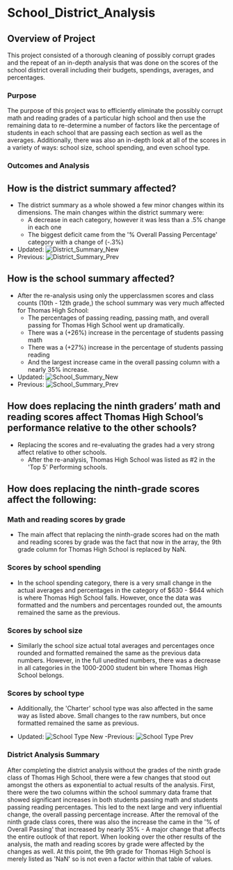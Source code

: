 # School_District_Analysis
## Overview of Project
This project consisted of a thorough cleaning of possibly corrupt grades and the repeat of an in-depth analysis that was done on the scores of the school district overall including their budgets, spendings, averages, and percentages.

### Purpose
The purpose of this project was to efficiently eliminate the possibly corrupt math and reading grades of a particular high school and then use the remaining data to re-determine a number of factors like the percentage of students in each school that are passing each section as well as the averages. Additionally, there was also an in-depth look at all of the scores in a variety of ways: school size, school spending, and even school type. 

### Outcomes and Analysis

## How is the district summary affected?
- The district summary as a whole showed a few minor changes within its dimensions. The main changes within the district summary were:
    - A decrease in each category, however it was less than a .5% change in each one
    - The biggest deficit came from the '% Overall Passing Percentage' category with a change of (-.3%)
- Updated:
![District_Summary_New](https://user-images.githubusercontent.com/73874291/101979022-5351a380-3c0e-11eb-90a5-4c684dc36611.png)
- Previous:
![District_Summary_Prev](https://user-images.githubusercontent.com/73874291/101979025-55b3fd80-3c0e-11eb-83e9-673072485051.png)
    
## How is the school summary affected?
- After the re-analysis using only the upperclassmen scores and class counts (10th - 12th grade,) the school summary was very much affected for Thomas High School:
    - The percentages of passing reading, passing math, and overall passing for Thomas High School went up dramatically.
    - There was a (+26%) increase in the percentage of students passing math
    - There was a (+27%) increase in the percentage of students passing reading 
    - And the largest increase came in the overall passing column with a nearly 35% increase. 
- Updated:
![School_Summary_New](https://user-images.githubusercontent.com/73874291/101978881-51d3ab80-3c0d-11eb-9859-66aebfe238a9.png)
- Previous:
![School_Summary_Prev](https://user-images.githubusercontent.com/73874291/101978885-54360580-3c0d-11eb-9e6d-8a8c3ceabce0.png)
        
## How does replacing the ninth graders’ math and reading scores affect Thomas High School’s performance relative to the other schools?
- Replacing the scores and re-evaluating the grades had a very strong affect relative to other schools. 
    - After the re-analysis, Thomas High School was listed as #2 in the 'Top 5' Performing schools. 

## How does replacing the ninth-grade scores affect the following:

### Math and reading scores by grade
- The main affect that replacing the ninth-grade scores had on the math and reading scores by grade was the fact that now in the array, the 9th grade column for Thomas High School is replaced by NaN. 
### Scores by school spending
- In the school spending category, there is a very small change in the actual averages and percentages in the category of $630 - $644 which is where Thomas High School falls. However, once the data was formatted and the numbers and percentages rounded out, the amounts remained the same as the  previous. 
### Scores by school size
- Similarly the school size actual total averages and percentages once rounded and formatted remained the same as the previous data numbers. However, in the full unedited numbers, there was a decrease in all categories in the 1000-2000 student bin where Thomas High School belongs. 
### Scores by school type
- Additionally, the 'Charter' school type was also affected in the same way as listed above. Small changes to the raw numbers, but once formatted remained the same as previous. 

- Updated:
![School Type New](https://user-images.githubusercontent.com/73874291/101978980-0b328100-3c0e-11eb-8480-9b522c97e8f8.png)
-Previous:
![School Type Prev](https://user-images.githubusercontent.com/73874291/101978983-11c0f880-3c0e-11eb-833e-7bf2909c8fca.png)

### District Analysis Summary
After completing the district analysis without the grades of the ninth grade class of Thomas High School, there were a few changes that stood out amongst the others as exponential to actual results of the analysis. First, there were the two columns within the school summary data frame that showed significant increases in both students passing math and students passing reading percentages. This led to the next large and very influential change, the overall passing percentage increase. After the removal of the ninth grade class cores, there was also the increase the came in the '% of Overall Passing' that increased by nearly 35% - A major change that affects the entire outlook of that report. When looking over the other results of the analysis, the math and reading scores by grade were affected by the changes as well. At this point, the 9th grade for Thomas High School is merely listed as 'NaN' so is not even a factor within that table of values.
